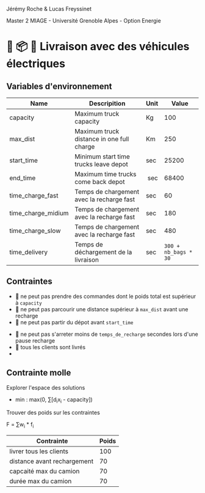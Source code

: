 Jérémy Roche & Lucas Freyssinet

Master 2 MIAGE - Université Grenoble Alpes - Option Energie

# 🚚 📦 📅 Livraison avec des véhicules électriques

## Variables d'environnement
| Name               | Descripition                               | Unit | Value  |
| ------------------ | ------------------------------------------ | ---- | ------ |
| capacity           | Maximum truck capacity                     | Kg   | 100    |
| max_dist           | Maximum truck distance in one full charge  | Km   | 250    |
| start_time         | Minimum start time trucks leave depot      | sec  | 25200  |
| end_time           | Maximum time trucks come back depot        | sec  | 68400  |
| time_charge_fast   | Temps de chargement avec la recharge fast  | sec  | 60     |
| time_charge_midium | Temps de chargement avec la recharge fast  | sec  | 180    |
| time_charge_slow   | Temps de chargement avec la recharge fast  | sec  | 480    |
| time_delivery      | Temps de déchargement de la livraison      | sec  | `300 + nb_bags * 30` |

## Contraintes
- 🚚 ne peut pas prendre des commandes dont le poids total est supérieur à `capacity`
- 🚚 ne peut pas parcourir une distance supérieur à `max_dist` avant une recharge
- 🚚 ne peut pas partir du dépot avant `start_time`
<!-- - 🚚 ne peut pas arriver au dépot après `end_time`-->
<!-- - 🚚 ne peut pas avoir un planning qui dure plus de `end_date - start_date` sur la journée -->
- 🚚 ne peut pas s'arreter moins de `temps_de_recharge` secondes lors d'une pause recharge
- 👥 tous les clients sont livrés
-

## Contrainte molle
Explorer l'espace des solutions

- min : max(0, &sum;[d<sub>i</sub>x<sub>i</sub> - capacity])

Trouver des poids sur les contraintes

F = &sum;w<sub>i</sub> * f<sub>i</sub>

| Contrainte                  | Poids |
| --------------------------- | ----- |
| livrer tous les clients     | 100   |
| distance avant rechargement | 70    |
| capcaité max du camion      | 70    |
| durée max du camion         | 70    |